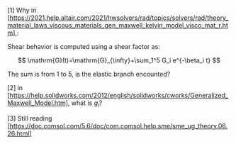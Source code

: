 [1] Why in [https://2021.help.altair.com/2021/hwsolvers/rad/topics/solvers/rad/theory_material_laws_viscous_materials_gen_maxwell_kelvin_model_visco_mat_r.htm],:

Shear behavior is computed using a shear factor as:

$$
\mathrm{G}(t)=\mathrm{G}_{\infty}+\sum_1^5 G_i e^{-\beta_i t}
$$

The sum is from 1 to 5, is the elastic branch encounted?

[2] in [https://help.solidworks.com/2012/english/solidworks/cworks/Generalized_Maxwell_Model.htm], what is $g_i$?

[3] Still reading [https://doc.comsol.com/5.6/doc/com.comsol.help.sme/sme_ug_theory.06.26.html]